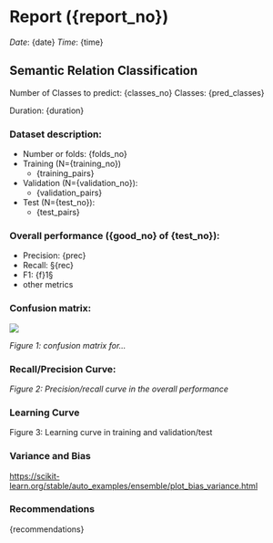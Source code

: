 # Report ({report_no})

*Date*: {date}
*Time*: {time}

## Semantic Relation Classification
Number of Classes to predict: {classes_no}
Classes: {pred_classes}

Duration: {duration}

### Dataset description:
* Number or folds: {folds_no}
* Training (N={training_no})
	* {training_pairs}
* Validation (N={validation_no}):
	* {validation_pairs}
* Test (N={test_no}):
	* {test_pairs}

### Overall performance ({good_no} of {test_no}):
* Precision: {prec}
* Recall: §{rec}
* F1: {f}1§
* other metrics

### Confusion matrix:

![](confusion_{report_no}.png)

*Figure 1: confusion matrix for...*

### Recall/Precision Curve:

*Figure 2: Precision/recall curve in the overall performance*

### Learning Curve

Figure 3: Learning curve in training and validation/test

### Variance and Bias
https://scikit-learn.org/stable/auto_examples/ensemble/plot_bias_variance.html

### Recommendations
{recommendations}
